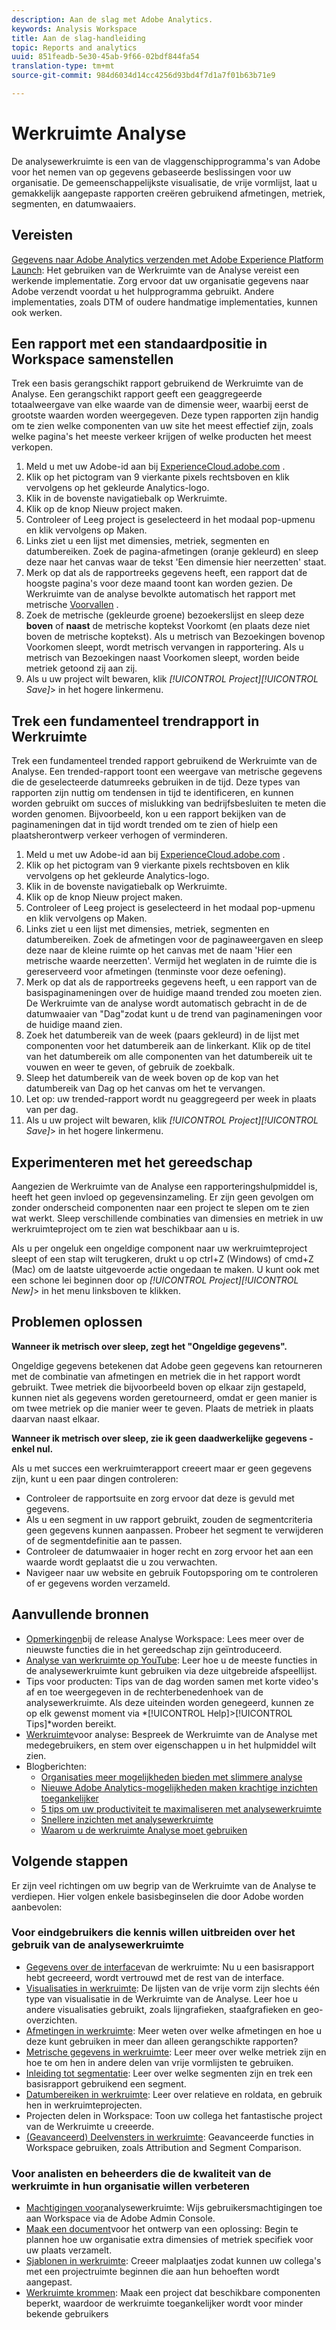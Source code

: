 ```yaml
---
description: Aan de slag met Adobe Analytics.
keywords: Analysis Workspace
title: Aan de slag-handleiding
topic: Reports and analytics
uuid: 851feadb-5e30-45ab-9f66-02bdf844fa54
translation-type: tm+mt
source-git-commit: 984d6034d14cc4256d93bd4f7d1a7f01b63b71e9

---
```



# Werkruimte Analyse

De analysewerkruimte is een van de vlaggenschipprogramma&#39;s van Adobe voor het nemen van op gegevens gebaseerde beslissingen voor uw organisatie. De gemeenschappelijkste visualisatie, de vrije vormlijst, laat u gemakkelijk aangepaste rapporten creëren gebruikend afmetingen, metriek, segmenten, en datumwaaiers.

## Vereisten

[Gegevens naar Adobe Analytics verzenden met Adobe Experience Platform Launch](/help/implement/launch/validate-publish-prod.md): Het gebruiken van de Werkruimte van de Analyse vereist een werkende implementatie. Zorg ervoor dat uw organisatie gegevens naar Adobe verzendt voordat u het hulpprogramma gebruikt. Andere implementaties, zoals DTM of oudere handmatige implementaties, kunnen ook werken.

## Een rapport met een standaardpositie in Workspace samenstellen

Trek een basis gerangschikt rapport gebruikend de Werkruimte van de Analyse. Een gerangschikt rapport geeft een geaggregeerde totaalweergave van elke waarde van de dimensie weer, waarbij eerst de grootste waarden worden weergegeven. Deze typen rapporten zijn handig om te zien welke componenten van uw site het meest effectief zijn, zoals welke pagina&#39;s het meeste verkeer krijgen of welke producten het meest verkopen.

1. Meld u met uw Adobe-id aan bij [ExperienceCloud.adobe.com](https://experiencecloud.adobe.com) .
2. Klik op het pictogram van 9 vierkante pixels rechtsboven en klik vervolgens op het gekleurde Analytics-logo.
3. Klik in de bovenste navigatiebalk op Werkruimte.
4. Klik op de knop Nieuw project maken.
5. Controleer of Leeg project is geselecteerd in het modaal pop-upmenu en klik vervolgens op Maken.
6. Links ziet u een lijst met dimensies, metriek, segmenten en datumbereiken. Zoek de pagina-afmetingen (oranje gekleurd) en sleep deze naar het canvas waar de tekst &#39;Een dimensie hier neerzetten&#39; staat.
7. Merk op dat als de rapportreeks gegevens heeft, een rapport dat de hoogste pagina&#39;s voor deze maand toont kan worden gezien. De Werkruimte van de analyse bevolkte automatisch het rapport met metrische [Voorvallen](/help/components/c-variables/c-metrics/metrics-occurrences.md) .
8. Zoek de metrische (gekleurde groene) bezoekerslijst en sleep deze **boven** of **naast** de metrische koptekst Voorkomt (en plaats deze niet boven de metrische koptekst). Als u metrisch van Bezoekingen bovenop Voorkomen sleept, wordt metrisch vervangen in rapportering. Als u metrisch van Bezoekingen naast Voorkomen sleept, worden beide metriek getoond zij aan zij.
9. Als u uw project wilt bewaren, klik *[!UICONTROL Project][!UICONTROL Save]*> in het hogere linkermenu.

## Trek een fundamenteel trendrapport in Werkruimte

Trek een fundamenteel trended rapport gebruikend de Werkruimte van de Analyse. Een trended-rapport toont een weergave van metrische gegevens die de geselecteerde datumreeks gebruiken in de tijd. Deze types van rapporten zijn nuttig om tendensen in tijd te identificeren, en kunnen worden gebruikt om succes of mislukking van bedrijfsbesluiten te meten die worden genomen. Bijvoorbeeld, kon u een rapport bekijken van de paginameningen dat in tijd wordt trended om te zien of hielp een plaatsherontwerp verkeer verhogen of verminderen.

1. Meld u met uw Adobe-id aan bij [ExperienceCloud.adobe.com](https://experiencecloud.adobe.com) .
2. Klik op het pictogram van 9 vierkante pixels rechtsboven en klik vervolgens op het gekleurde Analytics-logo.
3. Klik in de bovenste navigatiebalk op Werkruimte.
4. Klik op de knop Nieuw project maken.
5. Controleer of Leeg project is geselecteerd in het modaal pop-upmenu en klik vervolgens op Maken.
6. Links ziet u een lijst met dimensies, metriek, segmenten en datumbereiken. Zoek de afmetingen voor de paginaweergaven en sleep deze naar de kleine ruimte op het canvas met de naam &#39;Hier een metrische waarde neerzetten&#39;. Vermijd het weglaten in de ruimte die is gereserveerd voor afmetingen (tenminste voor deze oefening).
7. Merk op dat als de rapportreeks gegevens heeft, u een rapport van de basispaginameningen over de huidige maand trended zou moeten zien. De Werkruimte van de analyse wordt automatisch gebracht in de de datumwaaier van &quot;Dag&quot;zodat kunt u de trend van paginameningen voor de huidige maand zien.
8. Zoek het datumbereik van de week (paars gekleurd) in de lijst met componenten voor het datumbereik aan de linkerkant. Klik op de titel van het datumbereik om alle componenten van het datumbereik uit te vouwen en weer te geven, of gebruik de zoekbalk.
9. Sleep het datumbereik van de week boven op de kop van het datumbereik van Dag op het canvas om het te vervangen.
10. Let op: uw trended-rapport wordt nu geaggregeerd per week in plaats van per dag.
11. Als u uw project wilt bewaren, klik *[!UICONTROL Project][!UICONTROL Save]*> in het hogere linkermenu.

## Experimenteren met het gereedschap

Aangezien de Werkruimte van de Analyse een rapporteringshulpmiddel is, heeft het geen invloed op gegevensinzameling. Er zijn geen gevolgen om zonder onderscheid componenten naar een project te slepen om te zien wat werkt. Sleep verschillende combinaties van dimensies en metriek in uw werkruimteproject om te zien wat beschikbaar aan u is.

Als u per ongeluk een ongeldige component naar uw werkruimteproject sleept of een stap wilt terugkeren, drukt u op ctrl+Z (Windows) of cmd+Z (Mac) om de laatste uitgevoerde actie ongedaan te maken. U kunt ook met een schone lei beginnen door op *[!UICONTROL Project][!UICONTROL New]*> in het menu linksboven te klikken.

## Problemen oplossen

**Wanneer ik metrisch over sleep, zegt het &quot;Ongeldige gegevens&quot;.**

Ongeldige gegevens betekenen dat Adobe geen gegevens kan retourneren met de combinatie van afmetingen en metriek die in het rapport wordt gebruikt. Twee metriek die bijvoorbeeld boven op elkaar zijn gestapeld, kunnen niet als gegevens worden geretourneerd, omdat er geen manier is om twee metriek op die manier weer te geven. Plaats de metriek in plaats daarvan naast elkaar.

**Wanneer ik metrisch over sleep, zie ik geen daadwerkelijke gegevens - enkel nul.**

Als u met succes een werkruimterapport creeert maar er geen gegevens zijn, kunt u een paar dingen controleren:

* Controleer de rapportsuite en zorg ervoor dat deze is gevuld met gegevens.
* Als u een segment in uw rapport gebruikt, zouden de segmentcriteria geen gegevens kunnen aanpassen. Probeer het segment te verwijderen of de segmentdefinitie aan te passen.
* Controleer de datumwaaier in hoger recht en zorg ervoor het aan een waarde wordt geplaatst die u zou verwachten.
* Navigeer naar uw website en gebruik Foutopsporing om te controleren of er gegevens worden verzameld.

## Aanvullende bronnen

* [Opmerkingen](/help/analyze/analysis-workspace/new-features-in-analysis-workspace.md)bij de release Analyse Workspace: Lees meer over de nieuwste functies die in het gereedschap zijn geïntroduceerd.
* [Analyse van werkruimte op YouTube](https://www.youtube.com/playlist?list=PL2tCx83mn7GuNnQdYGOtlyCu0V5mEZ8sS): Leer hoe u de meeste functies in de analysewerkruimte kunt gebruiken via deze uitgebreide afspeellijst.
* Tips voor producten: Tips van de dag worden samen met korte video&#39;s af en toe weergegeven in de rechterbenedenhoek van de analysewerkruimte. Als deze uiteinden worden genegeerd, kunnen ze op elk gewenst moment via *[!UICONTROL Help]>[!UICONTROL Tips]*worden bereikt.
* [Werkruimte](https://forums.adobe.com/community/experience-cloud/analytics-cloud/analytics/analysis-workspace)voor analyse: Bespreek de Werkruimte van de Analyse met medegebruikers, en stem over eigenschappen u in het hulpmiddel wilt zien.
* Blogberichten:
   * [Organisaties meer mogelijkheden bieden met slimmere analyse](https://blogs.adobe.com/digitalmarketing/analytics/adobe-analytics-fall-2016-release-empowering-organizations-smarter-analysis/)
   * [Nieuwe Adobe Analytics-mogelijkheden maken krachtige inzichten toegankelijker](https://blogs.adobe.com/digitalmarketing/analytics/new-adobe-analytics-capabilities-make-powerful-insights-accessible/)
   * [5 tips om uw productiviteit te maximaliseren met analysewerkruimte](https://blogs.adobe.com/digitalmarketing/analytics/5-tips-maximize-productivity-analysis-workspace/)
   * [Snellere inzichten met analysewerkruimte](https://blogs.adobe.com/digitalmarketing/analytics/faster-insights-with-the-analysis-workspace/)
   * [Waarom u de werkruimte Analyse moet gebruiken](https://blogs.adobe.com/digitalmarketing/analytics/why-you-should-be-using-analysis-workspace-in-adobe-analytics/)

## Volgende stappen

Er zijn veel richtingen om uw begrip van de Werkruimte van de Analyse te verdiepen. Hier volgen enkele basisbeginselen die door Adobe worden aanbevolen:

### Voor eindgebruikers die kennis willen uitbreiden over het gebruik van de analysewerkruimte

* [Gegevens over de interface](/help/analyze/analysis-workspace/build-workspace-project/t-freeform-project.md)van de werkruimte: Nu u een basisrapport hebt gecreeerd, wordt vertrouwd met de rest van de interface.
* [Visualisaties in werkruimte](visualizations/freeform-analysis-visualizations.md): De lijsten van de vrije vorm zijn slechts één type van visualisatie in de Werkruimte van de Analyse. Leer hoe u andere visualisaties gebruikt, zoals lijngrafieken, staafgrafieken en geo-overzichten.
* [Afmetingen in werkruimte](/help/analyze/analysis-workspace/components/dimensions/t-breakdown-fa.md): Meer weten over welke afmetingen en hoe u deze kunt gebruiken in meer dan alleen gerangschikte rapporten?
* [Metrische gegevens in werkruimte](/help/analyze/analysis-workspace/components/apply-create-metrics.md): Leer meer over welke metriek zijn en hoe te om hen in andere delen van vrije vormlijsten te gebruiken.
* [Inleiding tot segmentatie](/help/analyze/analysis-workspace/components/t-freeform-project-segment.md): Leer over welke segmenten zijn en trek een basisrapport gebruikend een segment.
* [Datumbereiken in werkruimte](/help/analyze/analysis-workspace/components/calendar-date-ranges/calendar.md): Leer over relatieve en roldata, en gebruik hen in werkruimteprojecten.
* Projecten delen in Workspace: Toon uw collega het fantastische project van de Werkruimte u creeerde.
* [(Geavanceerd) Deelvensters in werkruimte](c-panels/panels.md): Geavanceerde functies in Workspace gebruiken, zoals Attribution and Segment Comparison.

### Voor analisten en beheerders die de kwaliteit van de werkruimte in hun organisatie willen verbeteren

* [Machtigingen voor](https://marketing.adobe.com/resources/help/en_US/mcloud/admin_getting_started.html)analysewerkruimte: Wijs gebruikersmachtigingen toe aan Workspace via de Adobe Admin Console.
* [Maak een document](/help/implement/prepare/solution-design.md)voor het ontwerp van een oplossing: Begin te plannen hoe uw organisatie extra dimensies of metriek specifiek voor uw plaats verzamelt.
* [Sjablonen in werkruimte](/help/analyze/analysis-workspace/build-workspace-project/starter-projects.md): Creeer malplaatjes zodat kunnen uw collega&#39;s met een projectruimte beginnen die aan hun behoeften wordt aangepast.
* [Werkruimte krommen](curate-share/curate.md): Maak een project dat beschikbare componenten beperkt, waardoor de werkruimte toegankelijker wordt voor minder bekende gebruikers
